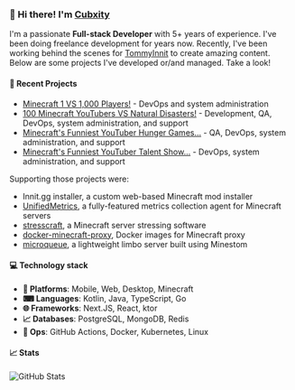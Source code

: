 ### 👋 Hi there! I'm [Cubxity](https://cubxity.dev)

I'm a passionate **Full-stack Developer** with 5+ years of experience. I've been doing freelance development for years
now. Recently, I've been working behind the scenes for [TommyInnit](https://www.youtube.com/tommyinnit) to create
amazing content. Below are some projects I've developed or/and managed. Take a look!

#### 📁 Recent Projects

- [Minecraft 1 VS 1,000 Players!](https://www.youtube.com/watch?v=iKD14Sr2CUI) - DevOps and system administration
- [100 Minecraft YouTubers VS Natural Disasters!](https://www.youtube.com/watch?v=h61SlPZfWfw) - Development, QA,
  DevOps, system administration, and support
- [Minecraft's Funniest YouTuber Hunger Games...](https://www.youtube.com/watch?v=OCSfKNhe-FU) - QA, DevOps, system
  administration, and support
- [Minecraft's Funniest YouTuber Talent Show...](https://www.youtube.com/watch?v=a3ejYq70wps) - DevOps, system
  administration, and support

Supporting those projects were:

- Innit.gg installer, a custom web-based Minecraft mod installer
- [UnifiedMetrics](https://github.com/Cubxity/UnifiedMetrics/), a fully-featured metrics collection agent for Minecraft
  servers
- [stresscraft](https://github.com/Cubxity/stresscraft), a Minecraft server stressing software
- [docker-minecraft-proxy](https://github.com/Cubxity/docker-minecraft-proxy), Docker images for Minecraft proxy
- [microqueue](https://github.com/Cubxity/microqueue), a lightweight limbo server built using Minestom

#### 💻 Technology stack

- **📱 Platforms**: Mobile, Web, Desktop, Minecraft
- **⌨ Languages**:️ Kotlin, Java, TypeScript, Go
- **🌐 Frameworks**: Next.JS, React, ktor
- **📈 Databases**: PostgreSQL, MongoDB, Redis
- **🔧 Ops**: GitHub Actions, Docker, Kubernetes, Linux

#### 📈 Stats

![GitHub Stats](https://github-readme-stats.vercel.app/api?username=Cubxity&count_private=true&theme=dark&show_icons=true)
 